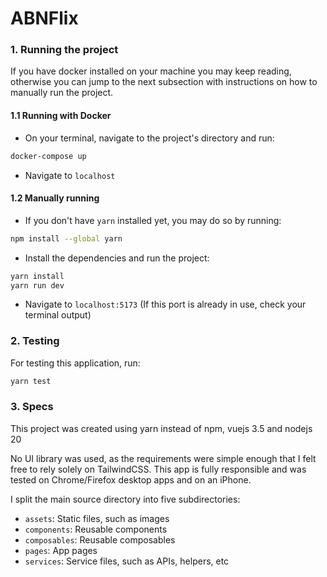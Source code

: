 # ABNFlix

### 1. Running the project

If you have docker installed on your machine you may keep reading, otherwise you can jump to the next subsection with instructions on how to manually run the project.

#### 1.1 Running with Docker

-   On your terminal, navigate to the project's directory and run:

```sh
docker-compose up
```

-   Navigate to `localhost`

#### 1.2 Manually running

-   If you don't have `yarn` installed yet, you may do so by running:

```sh
npm install --global yarn
```

-   Install the dependencies and run the project:

```sh
yarn install
yarn run dev
```

-   Navigate to `localhost:5173` (If this port is already in use, check your terminal output)

### 2. Testing

For testing this application, run:

```sh
yarn test
```

### 3. Specs

This project was created using yarn instead of npm, vuejs 3.5 and nodejs 20

No UI library was used, as the requirements were simple enough that I felt free to rely solely on TailwindCSS. This app is fully responsible and was tested on Chrome/Firefox desktop apps and on an iPhone.

I split the main source directory into five subdirectories:

-   `assets`: Static files, such as images
-   `components`: Reusable components
-   `composables`: Reusable composables
-   `pages`: App pages
-   `services`: Service files, such as APIs, helpers, etc
